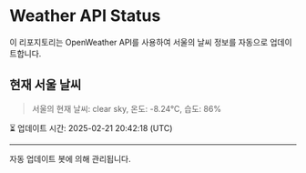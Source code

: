 
# Weather API Status

이 리포지토리는 OpenWeather API를 사용하여 서울의 날씨 정보를 자동으로 업데이트합니다.

## 현재 서울 날씨
> 서울의 현재 날씨: clear sky, 온도: -8.24°C, 습도: 86%

⏳ 업데이트 시간: 2025-02-21 20:42:18 (UTC)

---
자동 업데이트 봇에 의해 관리됩니다.

